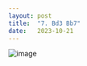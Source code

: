 ```yaml
---
layout: post
title:  "7. Bd3 Bb7"
date:   2023-10-21
---
```


![image]({{site.url}}/assets/meetup_photos/2023-10-21.jpg)
